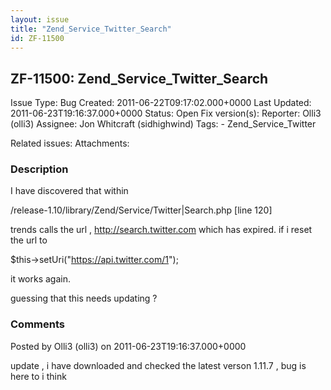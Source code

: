 ```yaml
---
layout: issue
title: "Zend_Service_Twitter_Search"
id: ZF-11500
---
```


ZF-11500: Zend\_Service\_Twitter\_Search
----------------------------------------

 Issue Type: Bug Created: 2011-06-22T09:17:02.000+0000 Last Updated: 2011-06-23T19:16:37.000+0000 Status: Open Fix version(s): 
 Reporter:  Olli3 (olli3)  Assignee:  Jon Whitcraft (sidhighwind)  Tags: - Zend\_Service\_Twitter
 
 Related issues: 
 Attachments: 
### Description

I have discovered that within

/release-1.10/library/Zend/Service/Twitter|Search.php [line 120]

trends calls the url , <http://search.twitter.com> which has expired. if i reset the url to

$this->setUri("https://api.twitter.com/1");

it works again.

guessing that this needs updating ?

 

 

### Comments

Posted by Olli3 (olli3) on 2011-06-23T19:16:37.000+0000

update , i have downloaded and checked the latest verson 1.11.7 , bug is here to i think

 

 